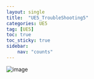 ```yaml
---
layout: single
title:  "UE5_TroubleShooting5"
categories: UE5
tag: [UE5]
toc: true
toc_sticky: true
sidebar:
    nav: "counts"
---
```


![image](https://github.com/silverlnng/UE_ThirdPersonTemplate/assets/112385982/6bf58957-d9d3-4406-b166-a37acc59a225)

   
   